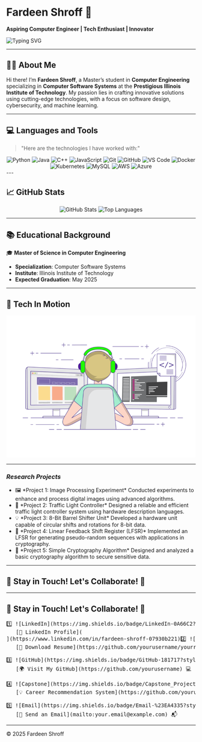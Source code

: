 # Fardeen Shroff 🌟  
**Aspiring Computer Engineer | Tech Enthusiast | Innovator**

![Typing SVG](https://readme-typing-svg.demolab.com?font=Fira+Code&weight=600&size=25&pause=1000&color=FFD700&background=000000&center=true&vCenter=true&width=450&lines=Welcome+to+my+GitHub+Profile!;I'm+Fardeen+Shroff!;Let's+build+something+amazing!;Happy+Coding!)

---

## 👨‍💻 About Me  
Hi there! I’m **Fardeen Shroff**, a Master’s student in **Computer Engineering** specializing in **Computer Software Systems** at the **Prestigious Illinois Institute of Technology**. My passion lies in crafting innovative solutions using cutting-edge technologies, with a focus on software design, cybersecurity, and machine learning.

---
## 💻 Languages and Tools

> "Here are the technologies I have worked with:"

<div align="center">
  
  <!-- Programming Languages -->
  <img src="https://img.shields.io/badge/-Python-3776AB?style=for-the-badge&logo=python&logoColor=white" alt="Python" />
  <img src="https://img.shields.io/badge/-Java-007396?style=for-the-badge&logo=java&logoColor=white" alt="Java" />
  <img src="https://img.shields.io/badge/-C++-00599C?style=for-the-badge&logo=cplusplus&logoColor=white" alt="C++" />
  <img src="https://img.shields.io/badge/-JavaScript-F7DF1E?style=for-the-badge&logo=javascript&logoColor=black" alt="JavaScript" />
  
  <!-- Tools and Frameworks -->
  <img src="https://img.shields.io/badge/-Git-F05032?style=for-the-badge&logo=git&logoColor=white" alt="Git" />
  <img src="https://img.shields.io/badge/-GitHub-181717?style=for-the-badge&logo=github&logoColor=white" alt="GitHub" />
  <img src="https://img.shields.io/badge/-VS%20Code-007ACC?style=for-the-badge&logo=visualstudiocode&logoColor=white" alt="VS Code" />
  <img src="https://img.shields.io/badge/-Docker-2496ED?style=for-the-badge&logo=docker&logoColor=white" alt="Docker" />
  <img src="https://img.shields.io/badge/-Kubernetes-326CE5?style=for-the-badge&logo=kubernetes&logoColor=white" alt="Kubernetes" />

  <!-- Database and Cloud -->
  <img src="https://img.shields.io/badge/-MySQL-4479A1?style=for-the-badge&logo=mysql&logoColor=white" alt="MySQL" />
  <img src="https://img.shields.io/badge/-AWS-232F3E?style=for-the-badge&logo=amazonaws&logoColor=white" alt="AWS" />
  <img src="https://img.shields.io/badge/-Azure-0078D4?style=for-the-badge&logo=microsoftazure&logoColor=white" alt="Azure" />
  
</div>
---

## 📈 GitHub Stats  

<div align="center">
  <img src="https://github-readme-stats.vercel.app/api?username=FardeenShroff&show_icons=true&theme=radical" alt="GitHub Stats" />
  <img src="https://github-readme-stats.vercel.app/api/top-langs/?username=FardeenShroff&layout=compact&theme=radical" alt="Top Languages" />
</div>

---

## 📚 Educational Background  
🎓 **Master of Science in Computer Engineering**  
- **Specialization**: Computer Software Systems  
- **Institute**: Illinois Institute of Technology  
- **Expected Graduation**: May 2025  

---

## 🌟 Tech In Motion  
![Coding Animation](https://raw.githubusercontent.com/devSouvik/devSouvik/master/gif3.gif)

---

### *Research Projects*

<ul>
  <li>🖼️ *Project 1: Image Processing Experiment*  
      Conducted experiments to enhance and process digital images using advanced algorithms.</li>
  <li>🚦 *Project 2: Traffic Light Controller*  
      Designed a reliable and efficient traffic light controller system using hardware description languages.</li>
  <li>💡 *Project 3: 8-Bit Barrel Shifter Unit*  
      Developed a hardware unit capable of circular shifts and rotations for 8-bit data.</li>
  <li>🔄 *Project 4: Linear Feedback Shift Register (LFSR)*  
      Implemented an LFSR for generating pseudo-random sequences with applications in cryptography.</li>
  <li>🔐 *Project 5: Simple Cryptography Algorithm*  
      Designed and analyzed a basic cryptography algorithm to secure sensitive data.</li>
</ul>

---

## 🚀 Stay in Touch! Let's Collaborate! 🚀

---

## 🚀 Stay in Touch! Let's Collaborate! 🚀

<pre>
1️⃣ ![LinkedIn](https://img.shields.io/badge/LinkedIn-0A66C2?style=for-the-badge&logo=linkedin&logoColor=white)  
   [🔗 LinkedIn Profile](
](https://www.linkedin.com/in/fardeen-shroff-07930b221)2️⃣ ![Resume](https://img.shields.io/badge/Resume-%23FF0000?style=for-the-badge&logo=pdf&logoColor=white)  
   [📄 Download Resume](https://github.com/yourusername/yourresume.pdf) 📑

3️⃣ ![GitHub](https://img.shields.io/badge/GitHub-181717?style=for-the-badge&logo=github&logoColor=white)  
   [🌍 Visit My GitHub](https://github.com/yourusername) 💻

4️⃣ ![Capstone](https://img.shields.io/badge/Capstone_Project-%2335C75A?style=for-the-badge&logo=rocket&logoColor=white)  
   [💡 Career Recommendation System](https://github.com/yourusername/career-recommendation-system) 🎯

5️⃣ ![Email](https://img.shields.io/badge/Email-%23EA4335?style=for-the-badge&logo=gmail&logoColor=white)  
   [📧 Send an Email](mailto:your.email@example.com) 📬
</pre>

---

© 2025 Fardeen Shroff
